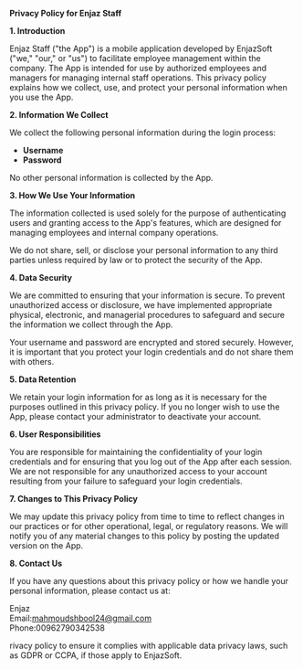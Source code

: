 

**Privacy Policy for Enjaz Staff**

**1. Introduction**

Enjaz Staff ("the App") is a mobile application developed by EnjazSoft ("we," "our," or "us") to facilitate employee management within the company. The App is intended for use by authorized employees and managers for managing internal staff operations. This privacy policy explains how we collect, use, and protect your personal information when you use the App.

**2. Information We Collect**

We collect the following personal information during the login process:

- **Username**
- **Password**

No other personal information is collected by the App.

**3. How We Use Your Information**

The information collected is used solely for the purpose of authenticating users and granting access to the App's features, which are designed for managing employees and internal company operations.

We do not share, sell, or disclose your personal information to any third parties unless required by law or to protect the security of the App.

**4. Data Security**

We are committed to ensuring that your information is secure. To prevent unauthorized access or disclosure, we have implemented appropriate physical, electronic, and managerial procedures to safeguard and secure the information we collect through the App.

Your username and password are encrypted and stored securely. However, it is important that you protect your login credentials and do not share them with others.

**5. Data Retention**

We retain your login information for as long as it is necessary for the purposes outlined in this privacy policy. If you no longer wish to use the App, please contact your administrator to deactivate your account.

**6. User Responsibilities**

You are responsible for maintaining the confidentiality of your login credentials and for ensuring that you log out of the App after each session. We are not responsible for any unauthorized access to your account resulting from your failure to safeguard your login credentials.

**7. Changes to This Privacy Policy**

We may update this privacy policy from time to time to reflect changes in our practices or for other operational, legal, or regulatory reasons. We will notify you of any material changes to this policy by posting the updated version on the App.

**8. Contact Us**

If you have any questions about this privacy policy or how we handle your personal information, please contact us at:

Enjaz   
Email:mahmoudshbool24@gmail.com  
Phone:00962790342538

rivacy policy to ensure it complies with applicable data privacy laws, such as GDPR or CCPA, if those apply to EnjazSoft.
